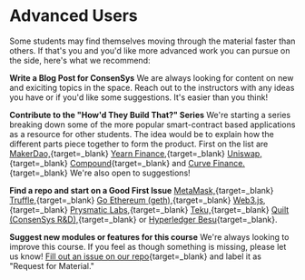 # Advanced Users

Some students may find themselves moving through the material faster than others. If that's you and you'd like more advanced work you can pursue on the side, here's what we recommend:

**Write a Blog Post for ConsenSys** We are always looking for content on new and exiciting topics in the space. Reach out to the instructors with any ideas you have or if you'd like some suggestions. It's easier than you think!

**Contribute to the "How'd They Build That?" Series** We're starting a series breaking down some of the more popular smart-contract based applications as a resource for other students. The idea would be to explain how the different parts piece together to form the product. First on the list are [MakerDao,](http://makerdao.com){target=_blank} [Yearn Finance,](http://yearn.finance){target=_blank} [Uniswap,](http://uniswap.org){target=_blank} [Compound](https://compound.finance/){target=_blank} and [Curve Finance.](http://curve.fi){target=_blank} We're also open to suggestions!

**Find a repo and start on a Good First Issue** [MetaMask,](https://github.com/MetaMask/metamask-extension/issues?q=is%3Aissue+is%3Aopen+label%3Aux-enhancement+-label%3AN00-needsDesign+label%3Agood-first-issue){target=_blank} [Truffle,](https://github.com/trufflesuite/truffle/issues?q=is%3Aopen+is%3Aissue+label%3A%22good+first+issue%22){target=_blank} [Go Ethereum (geth),](https://github.com/ethereum/go-ethereum/issues?q=is%3Aopen+is%3Aissue+label%3A%22good+first+issue%22){target=_blank} [Web3.js,](https://github.com/ChainSafe/web3.js/issues?q=is%3Aopen+is%3Aissue+label%3A%22Good+First+Issue%22){target=_blank} [Prysmatic Labs,](https://github.com/prysmaticlabs/prysm/issues?q=is%3Aopen+is%3Aissue+label%3A%22Good+First+Issue%22){target=_blank} [Teku,](https://github.com/ConsenSys/teku/issues?q=is%3Aopen+is%3Aissue+label%3A%22good+first+issue+%3Araising_hand%3A%22){target=_blank} [Quilt (ConsenSys R&D),](https://github.com/quilt/etk/issues){target=_blank} or [Hyperledger Besu](http://github.com/hyperledger/besu){target=_blank}.

**Suggest new modules or features for this course** We're always looking to improve this course. If you feel as though something is missing, please let us know! [Fill out an issue on our repo](https://github.com/ConsenSys-Academy/Blockchain-Developer-Bootcamp/labels/request%20for%20material){target=_blank} and label it as "Request for Material."
